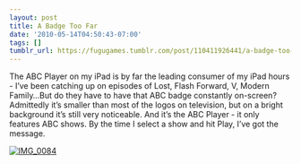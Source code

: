 ```yaml
---
layout: post
title: A Badge Too Far
date: '2010-05-14T04:50:43-07:00'
tags: []
tumblr_url: https://fugugames.tumblr.com/post/110411926441/a-badge-too-far
---
```

The ABC Player on my iPad is by far the leading consumer of my iPad hours - I’ve been catching up on episodes of Lost, Flash Forward, V, Modern Family…But do they have to have that ABC badge constantly on-screen? Admittedly it’s smaller than most of the logos on television, but on a bright background it’s still very noticeable. And it’s the ABC Player - it only features ABC shows. By the time I select a show and hit Play, I’ve got the message.

[![](http://itshardtofondlepenguins.com/wp-content/uploads/2010/05/IMG_0084.png "IMG\_0084")](http://itshardtofondlepenguins.com/wp-content/uploads/2010/05/IMG_0084.png)

